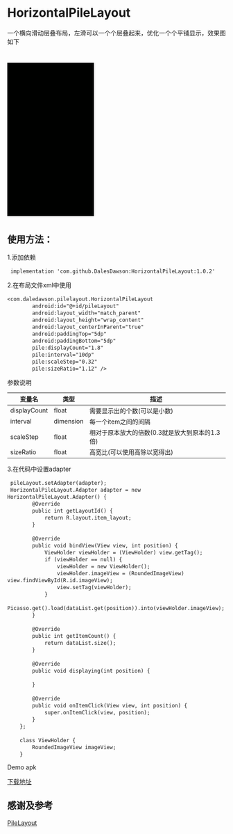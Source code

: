 # HorizontalPileLayout
一个横向滑动层叠布局，左滑可以一个个层叠起来，优化一个个平铺显示，效果图如下
# ![效果图](https://github.com/DalesDawson/HorizontalPileLayout/blob/master/app/src/main/imgs/f403c1fcf25556830e62ff53aa182184.gif)
## 使用方法：
1.添加依赖
```
 implementation 'com.github.DalesDawson:HorizontalPileLayout:1.0.2'
```
2.在布局文件xml中使用
```
<com.daledawson.pilelayout.HorizontalPileLayout
        android:id="@+id/pileLayout"
        android:layout_width="match_parent"
        android:layout_height="wrap_content"
        android:layout_centerInParent="true"
        android:paddingTop="5dp"
        android:paddingBottom="5dp"
        pile:displayCount="1.8"
        pile:interval="10dp"
        pile:scaleStep="0.32"
        pile:sizeRatio="1.12" />
```
参数说明

|变量名|类型|描述|
|---|---|---|
|displayCount|float|需要显示出的个数(可以是小数)|
|interval|dimension|每一个item之间的间隔|
|scaleStep|float|相对于原本放大的倍数(0.3就是放大到原本的1.3倍)|
|sizeRatio|float|高宽比(可以使用高除以宽得出)|

3.在代码中设置adapter
```
 pileLayout.setAdapter(adapter);
 HorizontalPileLayout.Adapter adapter = new HorizontalPileLayout.Adapter() {
        @Override
        public int getLayoutId() {
            return R.layout.item_layout;
        }

        @Override
        public void bindView(View view, int position) {
            ViewHolder viewHolder = (ViewHolder) view.getTag();
            if (viewHolder == null) {
                viewHolder = new ViewHolder();
                viewHolder.imageView = (RoundedImageView) view.findViewById(R.id.imageView);
                view.setTag(viewHolder);
            }
            Picasso.get().load(dataList.get(position)).into(viewHolder.imageView);
        }

        @Override
        public int getItemCount() {
            return dataList.size();
        }

        @Override
        public void displaying(int position) {

        }

        @Override
        public void onItemClick(View view, int position) {
            super.onItemClick(view, position);
        }
    };

    class ViewHolder {
        RoundedImageView imageView;
    }
```
Demo apk

[下载地址](https://github.com/DalesDawson/HorizontalPileLayout/blob/master/app/release/app-release.apk)

## 感谢及参考
[PileLayout]()
